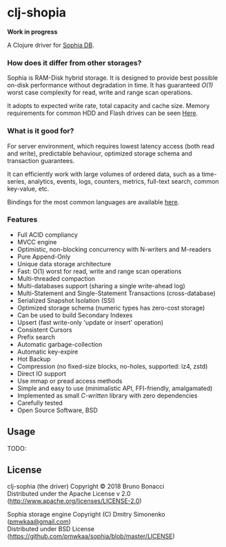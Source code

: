 # clj-shopia

**Work in progress**

A Clojure driver for [Sophia DB](http://sophia.systems/).

### How does it differ from other storages?

Sophia is RAM-Disk hybrid storage. It is designed to provide best
possible on-disk performance without degradation in time. It has
guaranteed *O(1)* worst case complexity for read, write and range scan
operations.

It adopts to expected write rate, total capacity and cache
size. Memory requirements for common HDD and Flash drives can be seen
[Here](http://sophia.systems/v2.2/admin/memory_requirements.html).

### What is it good for?

For server environment, which requires lowest latency access (both
read and write), predictable behaviour, optimized storage schema and
transaction guarantees.

It can efficiently work with large volumes of ordered data, such as a
time-series, analytics, events, logs, counters, metrics, full-text
search, common key-value, etc.

Bindings for the most common languages are available
[here](http://sophia.systems/drivers.html).

### Features

* Full ACID compliancy
* MVCC engine
* Optimistic, non-blocking concurrency with N-writers and M-readers
* Pure Append-Only
* Unique data storage architecture
* Fast: O(1) worst for read, write and range scan operations
* Multi-threaded compaction
* Multi-databases support (sharing a single write-ahead log)
* Multi-Statement and Single-Statement Transactions (cross-database)
* Serialized Snapshot Isolation (SSI)
* Optimized storage schema (numeric types has zero-cost storage)
* Can be used to build Secondary Indexes
* Upsert (fast write-only 'update or insert' operation)
* Consistent Cursors
* Prefix search
* Automatic garbage-collection
* Automatic key-expire
* Hot Backup
* Compression (no fixed-size blocks, no-holes, supported: lz4, zstd)
* Direct IO support
* Use mmap or pread access methods
* Simple and easy to use (minimalistic API, FFI-friendly, amalgamated)
* Implemented as small *C-written* library with zero dependencies
* Carefully tested
* Open Source Software, BSD

## Usage

TODO:

## License

clj-sophia (the driver) Copyright © 2018 Bruno Bonacci <br/>
Distributed under the Apache License v 2.0 (http://www.apache.org/licenses/LICENSE-2.0)

Sophia storage engine Copyright (C) Dmitry Simonenko (pmwkaa@gmail.com) <br/>
Distributed under BSD License (https://github.com/pmwkaa/sophia/blob/master/LICENSE)
